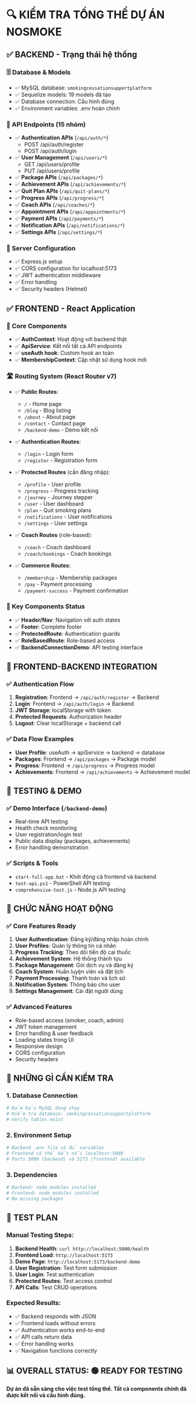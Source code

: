 # 🔍 KIỂM TRA TỔNG THỂ DỰ ÁN NOSMOKE

## ✅ BACKEND - Trạng thái hệ thống

### 🗄️ Database & Models

- ✅ MySQL database: `smokingcessationsupportplatform`
- ✅ Sequelize models: 19 models đã tạo
- ✅ Database connection: Cấu hình đúng
- ✅ Environment variables: .env hoàn chỉnh

### 🚀 API Endpoints (15 nhóm)

- ✅ **Authentication APIs** (`/api/auth/*`)
  - POST /api/auth/register
  - POST /api/auth/login
- ✅ **User Management** (`/api/users/*`)
  - GET /api/users/profile
  - PUT /api/users/profile
- ✅ **Package APIs** (`/api/packages/*`)
- ✅ **Achievement APIs** (`/api/achievements/*`)
- ✅ **Quit Plan APIs** (`/api/quit-plans/*`)
- ✅ **Progress APIs** (`/api/progress/*`)
- ✅ **Coach APIs** (`/api/coaches/*`)
- ✅ **Appointment APIs** (`/api/appointments/*`)
- ✅ **Payment APIs** (`/api/payments/*`)
- ✅ **Notification APIs** (`/api/notifications/*`)
- ✅ **Settings APIs** (`/api/settings/*`)

### 🔧 Server Configuration

- ✅ Express.js setup
- ✅ CORS configuration for localhost:5173
- ✅ JWT authentication middleware
- ✅ Error handling
- ✅ Security headers (Helmet)

## ✅ FRONTEND - React Application

### 🎯 Core Components

- ✅ **AuthContext**: Hoạt động với backend thật
- ✅ **ApiService**: Kết nối tất cả API endpoints
- ✅ **useAuth hook**: Custom hook an toàn
- ✅ **MembershipContext**: Cập nhật sử dụng hook mới

### 🛣️ Routing System (React Router v7)

- ✅ **Public Routes**:

  - `/` - Home page
  - `/blog` - Blog listing
  - `/about` - About page
  - `/contact` - Contact page
  - `/backend-demo` - Demo kết nối

- ✅ **Authentication Routes**:

  - `/login` - Login form
  - `/register` - Registration form

- ✅ **Protected Routes** (cần đăng nhập):

  - `/profile` - User profile
  - `/progress` - Progress tracking
  - `/journey` - Journey stepper
  - `/user` - User dashboard
  - `/plan` - Quit smoking plans
  - `/notifications` - User notifications
  - `/settings` - User settings

- ✅ **Coach Routes** (role-based):

  - `/coach` - Coach dashboard
  - `/coach/bookings` - Coach bookings

- ✅ **Commerce Routes**:
  - `/membership` - Membership packages
  - `/pay` - Payment processing
  - `/payment-success` - Payment confirmation

### 🧩 Key Components Status

- ✅ **Header/Nav**: Navigation với auth states
- ✅ **Footer**: Complete footer
- ✅ **ProtectedRoute**: Authentication guards
- ✅ **RoleBasedRoute**: Role-based access
- ✅ **BackendConnectionDemo**: API testing interface

## 🔗 FRONTEND-BACKEND INTEGRATION

### ✅ Authentication Flow

1. **Registration**: Frontend → `/api/auth/register` → Backend
2. **Login**: Frontend → `/api/auth/login` → Backend
3. **JWT Storage**: localStorage with token
4. **Protected Requests**: Authorization header
5. **Logout**: Clear localStorage + backend call

### ✅ Data Flow Examples

- **User Profile**: useAuth → apiService → backend → database
- **Packages**: Frontend → `/api/packages` → Package model
- **Progress**: Frontend → `/api/progress` → Progress model
- **Achievements**: Frontend → `/api/achievements` → Achievement model

## 🧪 TESTING & DEMO

### ✅ Demo Interface (`/backend-demo`)

- Real-time API testing
- Health check monitoring
- User registration/login test
- Public data display (packages, achievements)
- Error handling demonstration

### ✅ Scripts & Tools

- `start-full-app.bat` - Khởi động cả frontend và backend
- `test-api.ps1` - PowerShell API testing
- `comprehensive-test.js` - Node.js API testing

## 🎯 CHỨC NĂNG HOẠT ĐỘNG

### ✅ Core Features Ready

1. **User Authentication**: Đăng ký/đăng nhập hoàn chỉnh
2. **User Profiles**: Quản lý thông tin cá nhân
3. **Progress Tracking**: Theo dõi tiến độ cai thuốc
4. **Achievement System**: Hệ thống thành tựu
5. **Package Management**: Gói dịch vụ và đăng ký
6. **Coach System**: Huấn luyện viên và đặt lịch
7. **Payment Processing**: Thanh toán và lịch sử
8. **Notification System**: Thông báo cho user
9. **Settings Management**: Cài đặt người dùng

### ✅ Advanced Features

- Role-based access (smoker, coach, admin)
- JWT token management
- Error handling & user feedback
- Loading states trong UI
- Responsive design
- CORS configuration
- Security headers

## 🚨 NHỮNG GÌ CẦN KIỂM TRA

### 1. Database Connection

```bash
# Đảm bảo MySQL đang chạy
# Kiểm tra database: smokingcessationsupportplatform
# Verify tables exist
```

### 2. Environment Setup

```bash
# Backend .env file có đủ variables
# Frontend có thể kết nối localhost:5000
# Ports 5000 (backend) và 5173 (frontend) available
```

### 3. Dependencies

```bash
# Backend: node_modules installed
# Frontend: node_modules installed
# No missing packages
```

## 🎯 TEST PLAN

### Manual Testing Steps:

1. **Backend Health**: `curl http://localhost:5000/health`
2. **Frontend Load**: `http://localhost:5173`
3. **Demo Page**: `http://localhost:5173/backend-demo`
4. **User Registration**: Test form submission
5. **User Login**: Test authentication
6. **Protected Routes**: Test access control
7. **API Calls**: Test CRUD operations

### Expected Results:

- ✅ Backend responds with JSON
- ✅ Frontend loads without errors
- ✅ Authentication works end-to-end
- ✅ API calls return data
- ✅ Error handling works
- ✅ Navigation functions correctly

## 📊 OVERALL STATUS: 🟢 READY FOR TESTING

**Dự án đã sẵn sàng cho việc test tổng thể. Tất cả components chính đã được kết nối và cấu hình đúng.**
